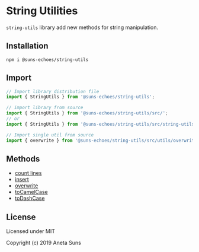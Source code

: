 String Utilities
================

`string-utils` library add new methods for string manipulation.


Installation
------------

`npm i @suns-echoes/string-utils`


Import
------

```js
// Import library distribution file
import { StringUtils } from '@suns-echoes/string-utils';
```

```js
// import library from source
import { StringUtils } from '@suns-echoes/string-utils/src/';
// or
import { StringUtils } from '@suns-echoes/string-utils/src/string-utils';
```

```js
// Import single util from source
import { overwrite } from '@suns-echoes/string-utils/src/utils/overwrite';
```


Methods
-------

* [count lines](./docs/utils/count-lines.md)
* [insert](./docs/utils/insert.md)
* [overwrite](./docs/utils/overwrite.md)
* [toCamelCase](./docs/utils/to-camel-case.md)
* [toDashCase](./docs/utils/to-dash-case.md)


License
-------

Licensed under MIT

Copyright (c) 2019 Aneta Suns
